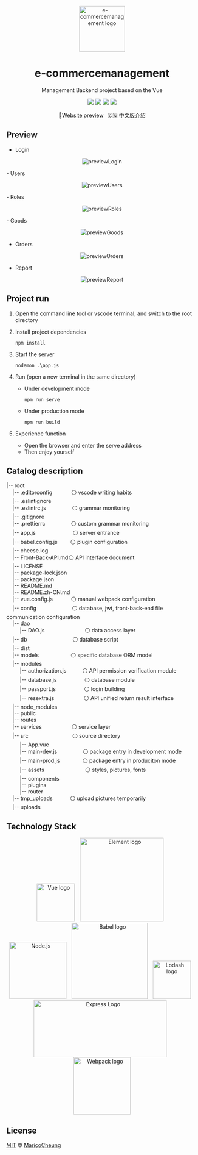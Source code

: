 <p align="center">
    <a rel="noopener norferrer" href="https://github.com/MaricoCheung/vue-shop"><img src="https://s1.imagehub.cc/images/2021/04/10/logo037b7154d60556d1.png" width="120" height="120" alt="e-commercemanagement logo"></a>
</p>
<h1 align="center">e-commercemanagement</h1>

<p align="center">Management Backend project based on the Vue</p>

<p align="center">
  <a href="https://www.javascript.com/"><img src="https://img.shields.io/badge/language-javascript-critical"></a>
  <img src="https://img.shields.io/badge/build-passing-brightgreen">
  <a href="https://gitee.com/MaricoCheung/vue-shop/releases/v0.1.4"><img src="https://img.shields.io/badge/version-v0.1.4-blue"></a>
  <a href="LICENSE"><img src="https://img.shields.io/badge/License-MIT-yellow.svg"></a>
</p>



<p align="center">
  📌<a href="https://github.com/MaricoCheung">Website preview</a>
  &nbsp;
  🇨🇳 <a href="./README.zh-CN.md">中文版介绍</a>
</p>


## Preview

- Login

<p align="center">
	<img src="https://s1.imagehub.cc/images/2021/04/10/previewLogin.png" alt="previewLogin" border="0">
</p>
- Users

<p align="center">
    <img src="https://s1.imagehub.cc/images/2021/04/10/previewUsers.png" alt="previewUsers" border="0">
</p>
- Roles

<p align="center">
    <img src="https://s1.imagehub.cc/images/2021/04/10/previewRoles.png" alt="previewRoles" border="0">
</p>
- Goods

<p align="center">
    <img src="https://s1.imagehub.cc/images/2021/04/11/previewGoods.png" alt="previewGoods" border="0">
</p>

- Orders

<p align="center">
    <img src="https://s1.imagehub.cc/images/2021/04/11/previewOrders.png" alt="previewOrders" border="0">
</p>

- Report

<p align="center">
    <img src="https://s1.imagehub.cc/images/2021/04/10/previewReport.png" alt="previewReport" border="0">
</p>



## Project run

1. Open the command line tool or vscode terminal, and switch to the root directory

2. Install project dependencies

   ```
   npm install
   ```

3. Start the server

   ```
   nodemon .\app.js
   ```

4. Run (open a new terminal in the same directory)

   - Under development mode

     ```
     npm run serve
     ```

   - Under production mode

     ```
     npm run build
     ```

5. Experience function

   - Open the browser and enter the serve address
   - Then enjoy yourself



## Catalog description

<p>
|-- root<br />
&nbsp;&nbsp;&nbsp;&nbsp;</span>|-- .editorconfig<span style="margin-left: 50px">⚪ vscode writing habits</span><br />
&nbsp;&nbsp;&nbsp;&nbsp;|-- .eslintignore<br />
&nbsp;&nbsp;&nbsp;&nbsp;|-- .eslintrc.js<span style="margin-left: 69px">⚪ grammar monitoring</span><br />
&nbsp;&nbsp;&nbsp;&nbsp;|-- .gitignore<br />
&nbsp;&nbsp;&nbsp;&nbsp;|-- .prettierrc<span style="margin-left: 68px">⚪ custom grammar monitoring</span><br />
&nbsp;&nbsp;&nbsp;&nbsp;|-- app.js<span style="margin-left: 98px">⚪ server entrance</span><br />
&nbsp;&nbsp;&nbsp;&nbsp;|-- babel.config.js<span style="margin-left: 34px">⚪ plugin configuration</span><br />
&nbsp;&nbsp;&nbsp;&nbsp;|-- cheese.log<br />
&nbsp;&nbsp;&nbsp;&nbsp;|-- Front-Back-API.md<span style="margin-left: 1px">⚪ API interface document</span><br />
&nbsp;&nbsp;&nbsp;&nbsp;|-- LICENSE<br />
&nbsp;&nbsp;&nbsp;&nbsp;|-- package-lock.json<br />
&nbsp;&nbsp;&nbsp;&nbsp;|-- package.json<br />
&nbsp;&nbsp;&nbsp;&nbsp;|-- README.md<br />
&nbsp;&nbsp;&nbsp;&nbsp;|-- README.zh-CN.md<br />
&nbsp;&nbsp;&nbsp;&nbsp;|-- vue.config.js<span style="margin-left: 48px">⚪ manual webpack configuration</span><br />
&nbsp;&nbsp;&nbsp;&nbsp;|-- config<span style="margin-left: 94px">⚪ database, jwt, front-back-end file communication configuration</span><br />
&nbsp;&nbsp;&nbsp;&nbsp;|-- dao<br />
&nbsp;&nbsp;&nbsp;&nbsp;&nbsp;&nbsp;&nbsp;&nbsp;&nbsp;|-- DAO.js<span style="margin-left: 106px">⚪ data access layer</span><br />
&nbsp;&nbsp;&nbsp;&nbsp;|-- db<span style="margin-left: 120px">⚪ database script</span><br />
&nbsp;&nbsp;&nbsp;&nbsp;|-- dist<br />
&nbsp;&nbsp;&nbsp;&nbsp;|-- models<span style="margin-left: 84px">⚪ specific database ORM model</span><br />
&nbsp;&nbsp;&nbsp;&nbsp;|-- modules<br />
&nbsp;&nbsp;&nbsp;&nbsp;&nbsp;&nbsp;&nbsp;&nbsp;&nbsp;|-- authorization.js<span style="margin-left: 42px">⚪ API permission verification module</span><br />
&nbsp;&nbsp;&nbsp;&nbsp;&nbsp;&nbsp;&nbsp;&nbsp;&nbsp;|-- database.js<span style="margin-left: 73px">⚪ database module</span><br />
&nbsp;&nbsp;&nbsp;&nbsp;&nbsp;&nbsp;&nbsp;&nbsp;&nbsp;|-- passport.js<span style="margin-left: 75px">⚪ login building</span><br />
&nbsp;&nbsp;&nbsp;&nbsp;&nbsp;&nbsp;&nbsp;&nbsp;&nbsp;|-- resextra.js<span style="margin-left: 78px">⚪ API unified return result interface</span><br />
&nbsp;&nbsp;&nbsp;&nbsp;|-- node_modules<br />
&nbsp;&nbsp;&nbsp;&nbsp;|-- public<br />
&nbsp;&nbsp;&nbsp;&nbsp;|-- routes<br />
&nbsp;&nbsp;&nbsp;&nbsp;|-- services<span style="margin-left: 79px">⚪ service layer</span><br />
&nbsp;&nbsp;&nbsp;&nbsp;|-- src<span style="margin-left: 116px">⚪ source directory</span><br />
&nbsp;&nbsp;&nbsp;&nbsp;&nbsp;&nbsp;&nbsp;&nbsp;&nbsp;|-- App.vue<br />
&nbsp;&nbsp;&nbsp;&nbsp;&nbsp;&nbsp;&nbsp;&nbsp;&nbsp;|-- main-dev.js<span style="margin-left: 68px">⚪ package entry in development mode</span><br />
&nbsp;&nbsp;&nbsp;&nbsp;&nbsp;&nbsp;&nbsp;&nbsp;&nbsp;|-- main-prod.js<span style="margin-left: 60px">⚪ package entry in produciton mode</span><br />
&nbsp;&nbsp;&nbsp;&nbsp;&nbsp;&nbsp;&nbsp;&nbsp;&nbsp;|-- assets<span style="margin-left: 108px">⚪ styles, pictures, fonts</span><br />
&nbsp;&nbsp;&nbsp;&nbsp;&nbsp;&nbsp;&nbsp;&nbsp;&nbsp;|-- components<br />
&nbsp;&nbsp;&nbsp;&nbsp;&nbsp;&nbsp;&nbsp;&nbsp;&nbsp;|-- plugins<br />
&nbsp;&nbsp;&nbsp;&nbsp;&nbsp;&nbsp;&nbsp;&nbsp;&nbsp;|-- router<br />
&nbsp;&nbsp;&nbsp;&nbsp;|-- tmp_uploads<span style="margin-left: 46px">⚪ upload pictures temporarily</span><br />
&nbsp;&nbsp;&nbsp;&nbsp;|-- uploads
</p>

## Technology Stack

<p align="center">
    <a href="https://vuejs.org" target="_blank" rel="noopener noreferrer" style="margin-right: 10px"><img width="100px" height="100px" src="https://vuejs.org/images/logo.png" alt="Vue logo"></a>
    <a target="_blank" rel="noopener norferrer" href="https://element.eleme.cn/#/zh-CN/component/installation" style="margin-right: 10px"><img src="https://camo.githubusercontent.com/5c4691bfa141b2d01f0f2314a0e6495d3c051a8dd8aea54fc57b81e6fe1b840e/68747470733a2f2f63646e2e7261776769742e636f6d2f456c656d6546452f656c656d656e742f6465762f656c656d656e745f6c6f676f2e737667" data-canonical-src="https://cdn.rawgit.com/ElemeFE/element/dev/element_logo.svg" width="220px" height="220px" alt="Element logo"></a>
    <a target="_blank" href="https://nodejs.org/" rel="nofollow" style="margin-right: 10px"><img alt="Node.js" src="https://camo.githubusercontent.com/720ed473d178f9380291709d2223860ade4f3c7bc368e3fea1ad057b8dc9c6f5/68747470733a2f2f6e6f64656a732e6f72672f7374617469632f696d616765732f6c6f676f2d6c696768742e737667" width="150px" height="150px" data-canonical-src="https://nodejs.org/static/images/logo-light.svg" alt="Node logo"></a>
    <a target="_blank" rel="noopener noreferrer" href="https://github.com/babel/babel" style="margin-right: 10px"><img src="https://camo.githubusercontent.com/3b2cbc3b5addf7f175570f9ba87009a4aead529bfa2eb15efa465d8c6d1c3191/68747470733a2f2f7261776769742e636f6d2f626162656c2f6c6f676f2f6d61737465722f626162656c2e737667" alt="Babel logo" width="200px" height="200px" data-canonical-src="https://rawgit.com/babel/logo/master/babel.svg" style="max-width:100%;"></a>
    <a target="_blank" rel="noopener noreferrer" herf="https://github.com/lodash/lodash" style="margin-right: 10px"><img width="100px" height="100px" src="https://lodash.com/assets/img/lodash.svg" alt="Lodash logo" ></a>
    <a target="_blank" href="http://expressjs.com/" rel="nofollow" style="margin-right: 10px"><img width="350px" height="150px" src="https://camo.githubusercontent.com/0566752248b4b31b2c4bdc583404e41066bd0b6726f310b73e1140deefcc31ac/68747470733a2f2f692e636c6f756475702e636f6d2f7a6659366c4c376546612d3330303078333030302e706e67" alt="Express Logo" data-canonical-src="https://i.cloudup.com/zfY6lL7eFa-3000x3000.png"></a>
    <a target="_blank" href="https://github.com/webpack/webpack"><img width="150px" height="150px" src="https://camo.githubusercontent.com/b0573f87b0786eda63c76f2a9a1358e7a653783c25c03c6c908a00b70c713d78/68747470733a2f2f7765627061636b2e6a732e6f72672f6173736574732f69636f6e2d7371756172652d6269672e737667" alt="Webpack logo" data-canonical-src="https://webpack.js.org/assets/icon-square-big.svg"></a>
</p>


## License

[MIT](https://gitee.com/MaricoCheung/vue-shop/blob/master/LICENSE) © [MaricoCheung](https://gitee.com/MaricoCheung)

